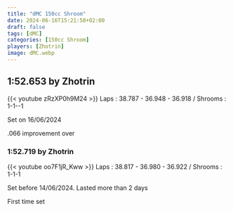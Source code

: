 ```yaml
---
title: "dMC 150cc Shroom"
date: 2024-06-16T15:21:58+02:00
draft: false
tags: [dMC]
categories: [150cc Shroom]
players: [Zhotrin]
image: dMC.webp
---
```

## 1:52.653 by Zhotrin
{{< youtube zRzXP0h9M24 >}}
Laps : 38.787 - 36.948 - 36.918 /
Shrooms : 1-1--1

Set on 16/06/2024

.066 improvement over 

### 1:52.719 by Zhotrin

{{< youtube oo7F1jR_Kww >}}
Laps : 38.817 - 36.980 - 36.922 /
Shrooms : 1-1-1

Set before 14/06/2024. Lasted more than 2 days

First time set